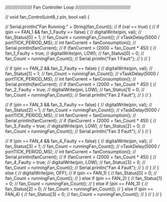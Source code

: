 ///////////////// Fan Controller Loop ///////////////////////////////////

// void fan_Control(uint8_t pin, bool val) {

//   Serial.println("Fan Running:" + String(fan_Count));
//   if (val == true) {
//     if (pin == FAN_1 && fan_1_Faulty == false) {
//       digitalWrite(pin, val);
//       fan_Status[0] = 1;
//       fan_Count = runningFan_Count();
//       vTaskDelay(5000 / portTICK_PERIOD_MS);
//       int fanCurrent = fanConsumption();
//       Serial.println(fanCurrent);
//       if (fanCurrent > (2000 + fan_Count * 45)) {
//         fan_1_Faulty = true;
//         digitalWrite(pin, LOW);
//         fan_Status[0] = 0;
//         fan_Count = runningFan_Count();
//         Serial.println("Fan 1 Fault");
//       }
//     }

//     if (pin == FAN_2 && fan_2_Faulty == false) {
//       digitalWrite(pin, val);
//       fan_Status[1] = 1;
//       fan_Count = runningFan_Count();
//       vTaskDelay(5000 / portTICK_PERIOD_MS);
//       int fanCurrent = fanConsumption();
//       Serial.println(fanCurrent);
//       if (fanCurrent > (2000 + fan_Count * 45)) {
//         fan_2_Faulty = true;
//         digitalWrite(pin, LOW);
//         fan_Status[1] = 0;
//         fan_Count = runningFan_Count();
//         Serial.println("Fan 2 Fault");
//       }
//     }

//     if (pin == FAN_3 && fan_3_Faulty == false) {
//       digitalWrite(pin, val);
//       fan_Status[2] = 1;
//       fan_Count = runningFan_Count();
//       vTaskDelay(5000 / portTICK_PERIOD_MS);
//       int fanCurrent = fanConsumption();
//       Serial.println(fanCurrent);
//       if (fanCurrent > (2000 + fan_Count * 45)) {
//         fan_3_Faulty = true;
//         digitalWrite(pin, LOW);
//         fan_Status[2] = 0;
//         fan_Count = runningFan_Count();
//         Serial.println("Fan 3 Fault");
//       }
//     }

//     if (pin == FAN_4 && fan_4_Faulty == false) {
//       digitalWrite(pin, val);
//       fan_Status[3] = 1;
//       fan_Count = runningFan_Count();
//       vTaskDelay(5000 / portTICK_PERIOD_MS);
//       int fanCurrent = fanConsumption();
//       Serial.println(fanCurrent);
//       if (fanCurrent > (2000 + fan_Count * 45)) {
//         fan_4_Faulty = true;
//         digitalWrite(pin, LOW);
//         fan_Status[3] = 0;
//         fan_Count = runningFan_Count();
//         Serial.println("Fan 4 Fault");
//       }
//     }
//   } else {
//     digitalWrite(pin, OFF);
//     if (pin == FAN_1) {
//       fan_Status[0] = 0;
//       fan_Count = runningFan_Count();
//     } else if (pin == FAN_2) {
//       fan_Status[1] = 0;
//       fan_Count = runningFan_Count();
//     } else if (pin == FAN_3) {
//       fan_Status[2] = 0;
//       fan_Count = runningFan_Count();
//     } else if (pin == FAN_4) {
//       fan_Status[3] = 0;
//       fan_Count = runningFan_Count();
//     }
//   }
// }